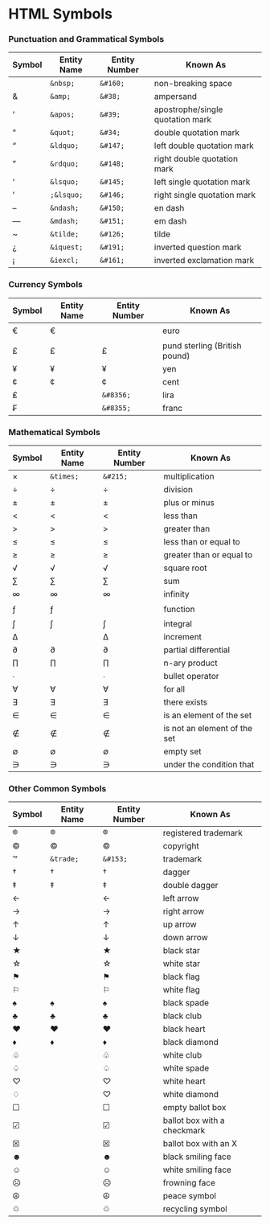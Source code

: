 # HTML Symbols

### Punctuation and Grammatical Symbols

| Symbol | Entity Name | Entity Number | Known As                         |
| ------ | ----------- | ------------- | -------------------------------- |
|        | `&nbsp;`    | `&#160;`      | non-breaking space               |
| &      | `&amp;`     | `&#38;`       | ampersand                        |
| '      | `&apos;`    | `&#39;`       | apostrophe/single quotation mark |
| "      | `&quot;`    | `&#34;`       | double quotation mark            |
| “      | `&ldquo;`   | `&#147;`      | left double quotation mark       |
| ”      | `&rdquo;`   | `&#148;`      | right double quotation mark      |
| ‘      | `&lsquo;`   | `&#145;`      | left single quotation mark       |
| ’      | `;&lsquo;`  | `&#146;`      | right single quotation mark      |
| –      | `&ndash;`   | `&#150;`      | en dash                          |
| —      | `&mdash;`   | `&#151;`      | em dash                          |
| ~      | `&tilde;`   | `&#126;`      | tilde                            |
| ¿      | `&iquest;`  | `&#191;`      | inverted question mark           |
| ¡      | `&iexcl;`   | `&#161;`      | inverted exclamation mark        |

### Currency Symbols

| Symbol | Entity Name | Entity Number | Known As                      |
| ------ | ----------- | ------------- | ----------------------------- |
| €      | &euro;      | &#128;        | euro                          |
| £      | &pound;     | &#163;        | pund sterling (British pound) |
| ¥      | &yen;       | &#165;        | yen                           |
| ¢      | &cent;      | &#162;        | cent                          |
| ₤      |             | `&#8356;`     | lira                          |
| ₣      |             | `&#8355;`     | franc                         |

### Mathematical Symbols

| Symbol | Entity Name | Entity Number | Known As                     |
| ------ | ----------- | ------------- | ---------------------------- |
| ×      | `&times;`   | `&#215;`      | multiplication               |
| ÷      | &divide;    | &#247;        | division                     |
| ±      | &plusmn;    | &#177;        | plus or minus                |
| <      | &lt;        | &#60;         | less than                    |
| >      | &gt;        | &#62;         | greater than                 |
| ≤      | &le;        | &#8804;       | less than or equal to        |
| ≥      | &ge;        | &#8805;       | greater than or equal to     |
| √      | &radic;     | &#8730;       | square root                  |
| ∑      | &sum;       | &#8721;       | sum                          |
| ∞      | &infin;     | &#8734;       | infinity                     |
| ƒ      | &fnof;      | &#131;        | function                     |
| ∫      | &int;       | &#8747;       | integral                     |
| ∆      |             | &#8710;       | increment                    |
| ∂      | &part;      | &#8706;       | partial differential         |
| ∏      | &prod;      | &#8719;       | n-ary product                |
| ∙      |             | &#8729;       | bullet operator              |
| ∀      | &forall;    | &#8704;       | for all                      |
| ∃      | &exist;     | &#8707;       | there exists                 |
| ∈      | &isin;      | &#8712;       | is an element of the set     |
| ∉      | &notin;     | &#8713;       | is not an element of the set |
| ∅      | &empty;     | &#8709;       | empty set                    |
| ∋      | &ni;        | &#8715;       | under the condition that     |

### Other Common Symbols

| Symbol | Entity Name | Entity Number | Known As                    |
| ------ | ----------- | ------------- | --------------------------- |
| ®      | &reg;       | &#174;        | registered trademark        |
| ©      | &copy;      | &#169;        | copyright                   |
| ™      | `&trade;`   | `&#153;`      | trademark                   |
| †      | &dagger;    | &#8224;       | dagger                      |
| ‡      | &Dagger;    | &#8225;       | double dagger               |
| ←      |             | &#8592;       | left arrow                  |
| →      |             | &#8594;       | right arrow                 |
| ↑      |             | &#8593;       | up arrow                    |
| ↓      |             | &#8595;       | down arrow                  |
| ★      |             | &#9733;       | black star                  |
| ☆      |             | &#9734;       | white star                  |
| ⚑      |             | &#9873;       | black flag                  |
| ⚐      |             | &#9872;       | white flag                  |
| ♠      | &spades;    | &#9824;       | black spade                 |
| ♣      | &clubs;     | &#9827;       | black club                  |
| ♥      | &hearts;    | &#9829;       | black heart                 |
| ♦      | &diams;     | &#9830;       | black diamond               |
| ♧      |             | &#9831;       | white club                  |
| ♤      |             | &#9828;       | white spade                 |
| ♡      |             | &#9825;       | white heart                 |
| ♢      |             | &#9825;       | white diamond               |
| ☐      |             | &#9744;       | empty ballot box            |
| ☑      |             | &#9745;       | ballot box with a checkmark |
| ☒      |             | &#9746;       | ballot box with an X        |
| ☻      |             | &#9787;       | black smiling face          |
| ☺      |             | &#9786;       | white smiling face          |
| ☹      |             | &#9785;       | frowning face               |
| ☮      |             | &#9774;       | peace symbol                |
| ♲      |             | &#9842;       | recycling symbol            |
